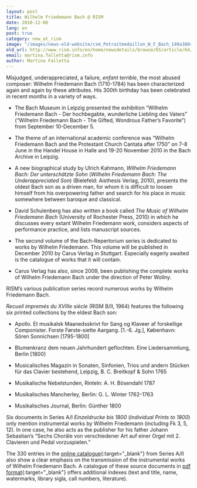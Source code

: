 ```yaml
---
layout: post
title: Wilhelm Friedemann Bach @ RISM
date: 2010-12-06
lang: en
post: true
category: new_at_rism
image: "/images/news-old-website/csm_Potraitmedaillon_W_F_Bach_149a3804dc.jpg"
old_url: http://www.rism.info/en/home/newsdetails/browse/65/article/64/wilhelm-friedemann-bach-rism.html
email: martina.falletta@rism.info
author: Martina Falletta
---
```


Misjudged, underappreciated, a failure, _enfant terrible_, the most abused composer: Wilhelm Friedemann Bach (1710-1784) has been characterized again and again by these attributes. His 300th birthday has been celebrated in recent months in a variety of ways.

- The Bach Museum in Leipzig presented the exhibition “Wilhelm Friedemann Bach - Der hochbegabte, wunderliche Liebling des Vaters” (“Wilhelm Friedemann Bach - The Gifted, Wondrous Father’s Favorite”) from September 10-December 5.

- The theme of an international academic conference was “Wilhelm Friedemann Bach and the Protestant Church Cantata after 1750” on 7-8 June in the Handel House in Halle and 19-20 November 2010 in the Bach Archive in Leipzig.

- A new biographical study by Ulrich Kahmann, _Wilhelm Friedemann Bach:_ _Der unterschätzte Sohn_ (_Wilhelm Friedemann Bach: The Underappreciated Son_) (Bielefeld: Aisthesis Verlag, 2010), presents the oldest Bach son as a driven man, for whom it is difficult to loosen himself from his overpowering father and search for his place in music somewhere between baroque and classical.

- David Schulenberg has also written a book called _The Music of Wilhelm Friedemann Bach_ (University of Rochester Press, 2010) in which he discusses every extant Wilhelm Friedemann work, considers aspects of performance practice, and lists manuscript sources.

- The second volume of the Bach-Repertorium series is dedicated to works by Wilhelm Friedemann. This volume will be published in December 2010 by Carus Verlag in Stuttgart. Especially eagerly awaited is the catalogue of works that it will contain.

- Carus Verlag has also, since 2009, been publishing the complete works of Wilhelm Friedemann Bach under the direction of Peter Wollny.

RISM’s various publication series record numerous works by Wilhelm Friedemann Bach.

_Recueil impremés du XVIIIe siècle_ (RISM B/II, 1964) features the following six printed collections by the eldest Bach son:


- Apollo. Et musikalsk Maanedsskrivt for Sang og Klaveer af forskellige Componister. Forste Første-siette Aargang. [1.-6. Jg.], København: Sören Sonnichsen [1795-1800]

- Blumenkranz dem neuen Jahrhundert geflochten. Eine Liedersammlung, Berlin [1800]

- Musicalisches Magazin in Sonaten, Sinfonien, Trios und andern Stücken für das Clavier bestehend, Leipzig, B. C. Breitkopf & Sohn 1765

- Musikalische Nebelstunden, Rinteln: A. H. Bösendahl 1787

- Musikalisches Mancherley, Berlin: G. L. Winter 1762-1763

- Musikalisches Journal, Berlin: Günther 1800


Six documents in Series A/I _Einzeldrucke bis 1800_ (_Individual Prints to 1800_) only mention instrumental works by Wilhelm Friedemann (including Fk 3, 5, 12). In one case, he also acts as the publisher for his father Johann Sebastian’s “Sechs Choräle von verschiedener Art auf einer Orgel mit 2. Clavieren und Pedal vorzuspielen.”

The 330 entries in the [online catalogue](https://opac.rism.info/search?View=rism&author=Wilhelm+Friedemann+Bach){:target="_blank"} from Series A/II also show a clear emphasis on the transmission of the instrumental works of Wilhelm Friedemann Bach. A catalogue of these source documents in [pdf format](/resources-old-website/community-content/Zentralredaktion/Wilhelm_Friedemann_Bach-Katalog.pdf){:target="_blank"} offers additional indexes (text and title, name, watermarks, library sigla, call numbers, literature).
